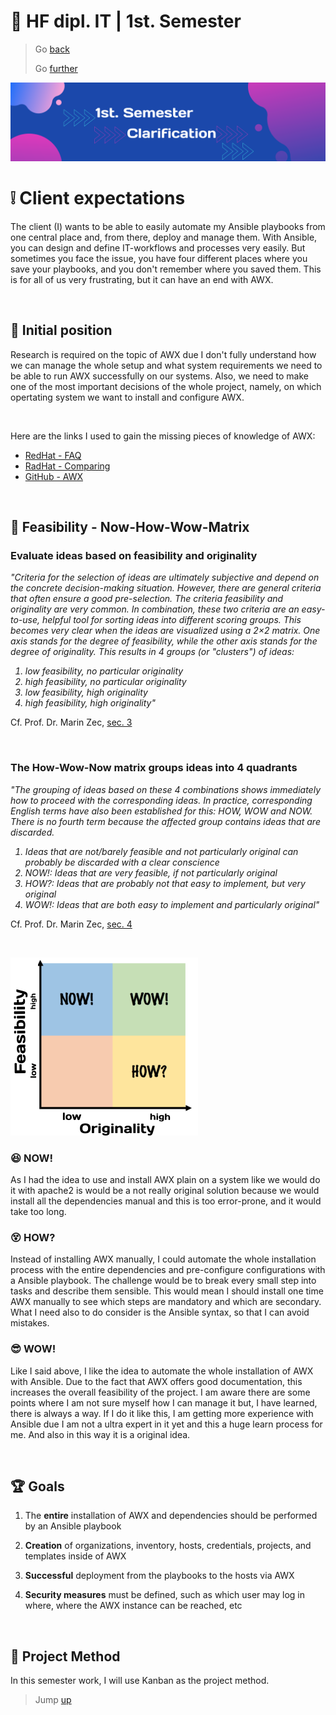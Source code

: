# :ticket: HF dipl. IT | 1st. Semester

> Go [back](/README.md)
>
> Go [further](/docs/planning.md)

![Banner](/img/banner1.png)

# :grey_exclamation: Client expectations

The client (I) wants to be able to easily automate my Ansible playbooks from one central place and, from there, deploy and manage them. With Ansible, you can design and define IT-workflows and processes very easily. But sometimes you face the issue, you have four different places where you save your playbooks, and you don't remember where you saved them. This is for all of us very frustrating, but it can have an end with AWX.

<br>

## :pencil: Initial position

Research is required on the topic of AWX due I don't fully understand how we can manage the whole setup and what system requirements we need to be able to run AWX successfully on our systems. Also, we need to make one of the most important decisions of the whole project, namely, on which opertating system we want to install and configure AWX.

<br>

Here are the links I used to gain the missing pieces of knowledge of AWX:
-   [RedHat - FAQ](https://www.ansible.com/products/awx-project/faq)
-   [RadHat - Comparing](https://www.redhat.com/cms/managed-files/ma-ansible-vs-awx-datasheet-f13830wg-201808-en_0.pdf)
-   [GitHub - AWX](https://github.com/ansible/awx)

<br>

## :checkered_flag: Feasibility - Now-How-Wow-Matrix

### Evaluate ideas based on feasibility and originality
<i>
"Criteria for the selection of ideas are ultimately subjective and depend on the concrete decision-making situation. However, there are general criteria that often ensure a good pre-selection. The criteria feasibility and originality are very common. In combination, these two criteria are an easy-to-use, helpful tool for sorting ideas into different scoring groups. This becomes very clear when the ideas are visualized using a 2×2 matrix. One axis stands for the degree of feasibility, while the other axis stands for the degree of originality. This results in 4 groups (or "clusters") of ideas:
</i>

<br>

<i>

1. low feasibility, no particular originality
2. high feasibility, no particular originality
3. low feasibility, high originality
4. high feasibility, high originality"
</i>

Cf. Prof. Dr. Marin Zec, [sec. 3](https://kreativitätstechniken.info/ideen-bewerten-und-auswaehlen/ideen-bewerten-die-how-wow-now-matrix/#ideen-bewerten-anhand-machbarkeit-und-originalitaet)

<br>

### The How-Wow-Now matrix groups ideas into 4 quadrants
<i>
"The grouping of ideas based on these 4 combinations shows immediately how to proceed with the corresponding ideas. In practice, corresponding English terms have also been established for this: HOW, WOW and NOW. There is no fourth term because the affected group contains ideas that are discarded.
</i>

<br>

<i>

1. Ideas that are not/barely feasible and not particularly original can probably be discarded with a clear conscience
2. NOW!: Ideas that are very feasible, if not particularly original
3. HOW?: Ideas that are probably not that easy to implement, but very original
4. WOW!: Ideas that are both easy to implement and particularly original"

</i>

Cf. Prof. Dr. Marin Zec, [sec. 4](https://xn--kreativittstechniken-jzb.info/ideen-bewerten-und-auswaehlen/ideen-bewerten-die-how-wow-now-matrix/#die-howwownowmatrix-gruppiert-ideen-in-4-quadranten)

<br>

![Machbarkeitsmatrix](/img/feasibility.png)


### :satisfied: NOW!

As I had the idea to use and install AWX plain on a system like we would do it with apache2 is would be a not really original solution because we would install all the dependencies manual and this is too error-prone, and it would take too long.

### :dizzy_face: HOW?

Instead of installing AWX manually, I could automate the whole installation process with the entire dependencies and pre-configure configurations with a Ansible playbook. The challenge would be to break every small step into tasks and describe them sensible. This would mean I should install one time AWX manually to see which steps are mandatory and which are secondary. What I need also to do consider is the Ansible syntax, so that I can avoid mistakes.

### :sunglasses: WOW!

Like I said above, I like the idea to automate the whole installation of AWX with Ansible. Due to the fact that AWX offers good documentation, this increases the overall feasibility of the project. I am aware there are some points where I am not sure myself how I can manage it but, I have learned, there is always a way. If I do it like this, I am getting more experience with Ansible due I am not a ultra expert in it yet and this a huge learn process for me. And also in this way it is a original idea.

<br>


## :trophy: Goals

1.   The **entire** installation of AWX and dependencies should be performed by an Ansible playbook

2.   **Creation** of organizations, inventory, hosts, credentials, projects, and templates inside of AWX

3.   **Successful** deployment from the playbooks to the hosts via AWX

4.   **Security measures** must be defined, such as which user may log in where, where the AWX instance can be reached, etc

<br>

## :pushpin: Project Method

In this semester work, I will use Kanban as the project method.

> Jump [up](#🎫-hf-dipl-it--1st-semester)
